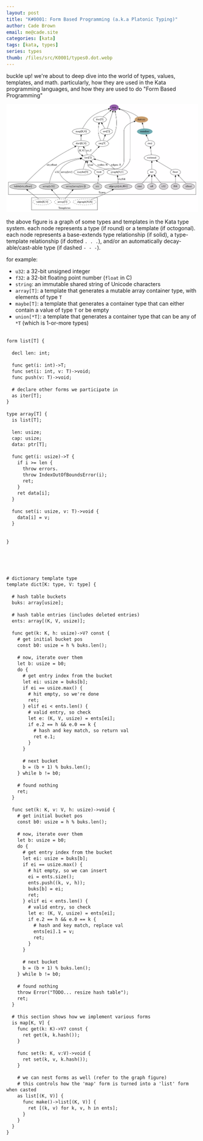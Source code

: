 ```yaml
---
layout: post
title: "K#0001: Form Based Programming (a.k.a Platonic Typing)"
author: Cade Brown
email: me@cade.site
categories: [kata]
tags: [kata, types]
series: types
thumb: /files/src/K0001/types0.dot.webp
---
```


buckle up! we're about to deep dive into the world of types, values, templates, and math. particularly, how they are used in the Kata programming languages, and how they are used to do "Form Based Programming"

<!--more-->

![type graph 0](/files/src/K0001/types0.dot.webp)

the above figure is a graph of some types and templates in the Kata type system. each node represents a type (if round) or a template (if octogonal). each node represents a base-extends type relationship (if solid), a type-template relationship (if dotted `. . .`), and/or an automatically decay-able/cast-able type (if dashed `- - -`).


for example:

  * `u32`: a 32-bit unsigned integer
  * `f32`: a 32-bit floating point number (`float` in C)
  * `string`: an immutable shared string of Unicode characters
  * `array[T]`: a template that generates a mutable array container type, with elements of type `T`
  * `maybe[T]`: a template that generates a container type that can either contain a value of type `T` or be empty
  * `union[*T]`: a template that generates a container type that can be any of `*T` (which is 1-or-more types)


```kata

form list[T] {

  decl len: int;

  func get(i: int)->T;
  func set(i: int, v: T)->void;
  func push(v: T)->void;

  # declare other forms we participate in
  as iter[T];
}

type array[T] {
  is list[T];

  len: usize;
  cap: usize;
  data: ptr[T];

  func get(i: usize)->T {
    if i >= len {
      throw errors.
      throw IndexOutOfBoundsError(i);
      ret;
    }
    ret data[i];
  }

  func set(i: usize, v: T)->void {
    data[i] = v;
  }


}





# dictionary template type
template dict[K: type, V: type] {

  # hash table buckets
  buks: array[usize];

  # hash table entries (includes deleted entries)
  ents: array[(K, V, usize)];

  func get(k: K, h: usize)->V? const {
    # get initial bucket pos
    const b0: usize = h % buks.len();
    
    # now, iterate over them
    let b: usize = b0;
    do {
      # get entry index from the bucket
      let ei: usize = buks[b];
      if ei == usize.max() {
        # hit empty, so we're done
        ret;
      } elif ei < ents.len() {
        # valid entry, so check
        let e: (K, V, usize) = ents[ei];
        if e.2 == h && e.0 == k {
          # hash and key match, so return val
          ret e.1;
        }
      }

      # next bucket
      b = (b + 1) % buks.len();
    } while b != b0;

    # found nothing
    ret;
  }

  func set(k: K, v: V, h: usize)->void {
    # get initial bucket pos
    const b0: usize = h % buks.len();
    
    # now, iterate over them
    let b: usize = b0;
    do {
      # get entry index from the bucket
      let ei: usize = buks[b];
      if ei == usize.max() {
        # hit empty, so we can insert
        ei = ents.size();
        ents.push((k, v, h));
        buks[b] = ei;
        ret;
      } elif ei < ents.len() {
        # valid entry, so check
        let e: (K, V, usize) = ents[ei];
        if e.2 == h && e.0 == k {
          # hash and key match, replace val
          ents[ei].1 = v;
          ret;
        }
      }

      # next bucket
      b = (b + 1) % buks.len();
    } while b != b0;

    # found nothing
    throw Error("TODO... resize hash table");
    ret;
  }

  # this section shows how we implement various forms
  is map[K, V] {
    func get(k: K)->V? const {
      ret get(k, k.hash());
    }

    func set(k: K, v:V)->void {
      ret set(k, v, k.hash());
    }

    # we can nest forms as well (refer to the graph figure)
    # this controls how the 'map' form is turned into a 'list' form when casted
    as list[(K, V)] {
      func make()->list[(K, V)] {
        ret [(k, v) for k, v, h in ents];
      }
    }
  }
}

```

